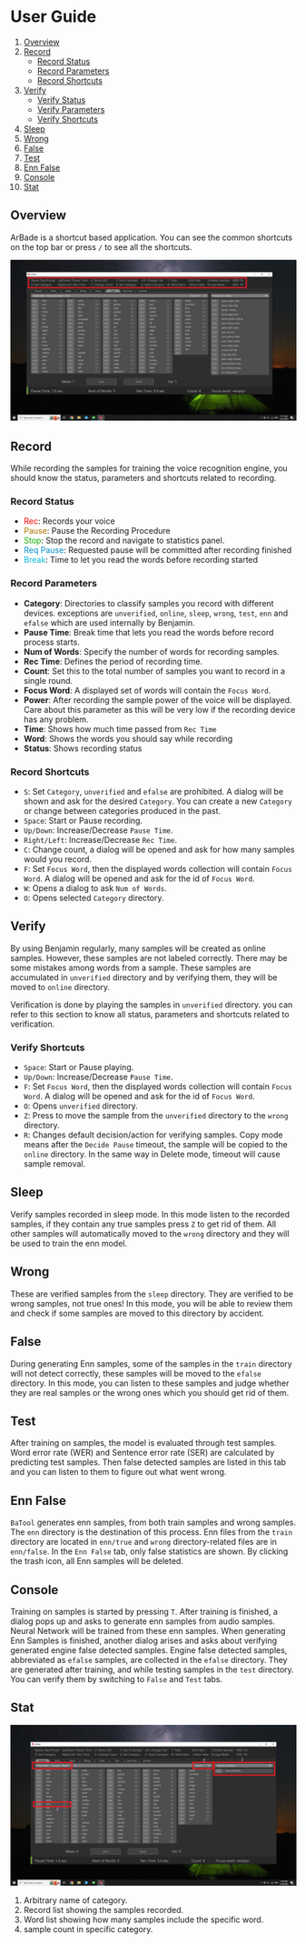 # User Guide

1. [Overview](#overview)
1. [Record](#record)
    * [Record Status](#record-status)
    * [Record Parameters](#record-parameters)
    * [Record Shortcuts](#record-shortcuts)
1. [Verify](#verify)
    * [Verify Status](#verify-status)
    * [Verify Parameters](#verify-parameters)
    * [Verify Shortcuts](#verify-shortcuts)
1. [Sleep](#sleep)
1. [Wrong](#wrong)
1. [False](#false)
1. [Test](#test)
1. [Enn False](#enn-false)
1. [Console](#console)
1. [Stat](#stat)

## Overview

ArBade is a shortcut based application. You can see the common shortcuts on the top bar or press `/` to see all the shortcuts.

![TopBar](../img/top_bar.jpg)

## Record

While recording the samples for training the voice recognition engine, you should know the status, parameters and shortcuts related to recording.

### Record Status

* <span style="color:#f00">Rec</span>: Records your voice
* <span style="color:#b17400">Pause</span>: Pause the Recording Procedure
* <span style="color:#10b100">Stop</span>: Stop the record and navigate to statistics panel.
* <span style="color:#008eca">Req Pause</span>: Requested pause will be committed after recording finished
* <span style="color:#00b8d7">Break</span>: Time to let you read the words before recording started

### Record Parameters

* **Category**: Directories to classify samples you record with different devices. exceptions are `unverified`, `online`, `sleep`, `wrong`, `test`, `enn` and `efalse` which are used internally by Benjamin.
* **Pause Time**: Break time that lets you read the words before record process starts.
* **Num of Words**: Specify the number of words for recording samples.
* **Rec Time**: Defines the period of recording time.
* **Count**: Set this to the total number of samples you want to record in a single round.
* **Focus Word**: A displayed set of words will contain the `Focus Word`.
* **Power**: After recording the sample power of the voice will be displayed. Care about this parameter as this will be very low if the recording device has any problem.
* **Time**: Shows how much time passed from `Rec Time`
* **Word**: Shows the words you should say while recording
* **Status**: Shows recording status

### Record Shortcuts

* `S`: Set `Category`, `unverified` and `efalse` are prohibited. A dialog will be shown and ask for the desired `Category`. You can create a new `Category` or change between categories produced in the past.
* `Space`: Start or Pause recording.
* `Up/Down`: Increase/Decrease `Pause Time`.
* `Right/Left`: Increase/Decrease `Rec Time`.
* `C`: Change count, a dialog will be opened and ask for how many samples would you record.
* `F`: Set `Focus Word`, then the displayed words collection will contain `Focus Word`. A dialog will be opened and ask for the id of `Focus Word`.
* `W`: Opens a dialog to ask `Num of Words`.
* `O`: Opens selected `Category` directory.

## Verify

By using Benjamin regularly, many samples will be created as online samples. However, these samples are not labeled correctly. There may be some mistakes among words from a sample. These samples are accumulated in `unverified` directory and by verifying them, they will be moved to `online` directory.

Verification is done by playing the samples in `unverified` directory. you can refer to this section to know all status, parameters and shortcuts related to verification.

### Verify Shortcuts

* `Space`: Start or Pause playing.
* `Up/Down`: Increase/Decrease `Pause Time`.
* `F`: Set `Focus Word`, then the displayed words collection will contain `Focus Word`. A dialog will be opened and ask for the id of `Focus Word`.
* `O`: Opens `unverified` directory.
* `Z`: Press to move the sample from the `unverified` directory to the `wrong` directory.
* `R`: Changes default decision/action for verifying samples. Copy mode means after the `Decide Pause` timeout, the sample will be copied to the `online` directory. In the same way in Delete mode, timeout will cause sample removal.

## Sleep

Verify samples recorded in sleep mode. In this mode listen to the recorded samples, if they contain any true samples press `Z` to get rid of them. All other samples will automatically moved to the `wrong` directory and they will be used to train the enn model.

## Wrong

These are verified samples from the `sleep` directory. They are verified to be wrong samples, not true ones! In this mode, you will be able to review them and check if some samples are moved to this directory by accident.

## False

During generating Enn samples, some of the samples in the `train` directory will not detect correctly, these samples will be moved to the `efalse` directory. In this mode, you can listen to these samples and judge whether they are real samples or the wrong ones which you should get rid of them.

## Test

After training on samples, the model is evaluated through test samples. Word error rate (WER) and Sentence error rate (SER) are calculated by predicting test samples. Then false detected samples are listed in this tab and you can listen to them to figure out what went wrong.

## Enn False

`BaTool` generates enn samples, from both train samples and wrong samples. The `enn` directory is the destination of this process. Enn files from the `train` directory are located in `enn/true` and `wrong` directory-related files are in `enn/false`. In the `Enn False` tab, only false statistics are shown. By clicking the trash icon, all Enn samples will be deleted.

## Console

Training on samples is started by pressing `T`. After training is finished, a dialog pops up and asks to generate enn samples from audio samples. Neural Network will be trained from these enn samples. When generating Enn Samples is finished, another dialog arises and asks about verifying generated engine false detected samples. Engine false detected samples, abbreviated as `efalse` samples, are collected in the `efalse` directory. They are generated after training, and while testing samples in the `test` directory. You can verify them by switching to `False` and `Test` tabs.

## Stat

![Stat](../img/stat.png)

1. Arbitrary name of category.
2. Record list showing the samples recorded.
3. Word list showing how many samples include the specific word.
4. sample count in specific category.